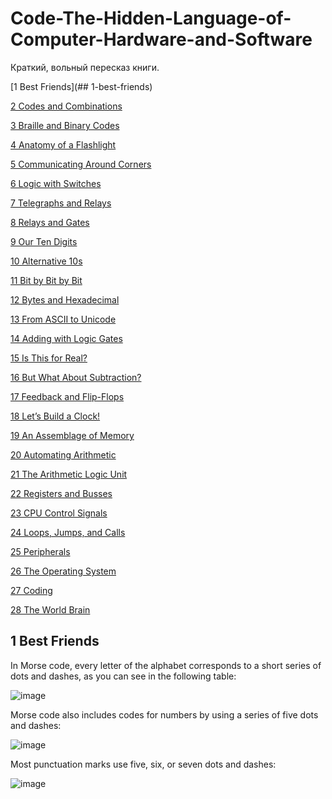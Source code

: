 # Code-The-Hidden-Language-of-Computer-Hardware-and-Software
Краткий, вольный пересказ книги.

[1 Best Friends](## 1-best-friends)

[2 Codes and Combinations]()

[3 Braille and Binary Codes]()

[4 Anatomy of a Flashlight]()

[5 Communicating Around Corners]()

[6 Logic with Switches]()

[7 Telegraphs and Relays]()

[8 Relays and Gates]()

[9 Our Ten Digits]()

[10 Alternative 10s]()

[11 Bit by Bit by Bit]()

[12 Bytes and Hexadecimal]()

[13 From ASCII to Unicode]()

[14 Adding with Logic Gates]()

[15 Is This for Real?]()

[16 But What About Subtraction?]()

[17 Feedback and Flip-Flops]()

[18 Let’s Build a Clock!]()

[19 An Assemblage of Memory]()

[20 Automating Arithmetic]()

[21 The Arithmetic Logic Unit]()

[22 Registers and Busses]()

[23 CPU Control Signals]()

[24 Loops, Jumps, and Calls]()

[25 Peripherals]()

[26 The Operating System]()

[27 Coding]()

[28 The World Brain]()


## 1 Best Friends

In Morse code, every letter of the alphabet corresponds to a short series of dots and dashes, as you can see in the following table:

![image](https://github.com/NasamR/Code-The-Hidden-Language-of-Computer-Hardware-and-Software/assets/60060399/4c6ce2ed-cee1-41ac-8722-fdf7f10ee2f4)

Morse code also includes codes for numbers by using a series of five dots and dashes:

![image](https://github.com/NasamR/Code-The-Hidden-Language-of-Computer-Hardware-and-Software/assets/60060399/c154922a-a936-4706-89fe-37f4450b9cc8)

Most punctuation marks use five, six, or seven dots and dashes:

![image](https://github.com/NasamR/Code-The-Hidden-Language-of-Computer-Hardware-and-Software/assets/60060399/7d83120c-5a7e-4922-b3da-85d35300cb8f)
